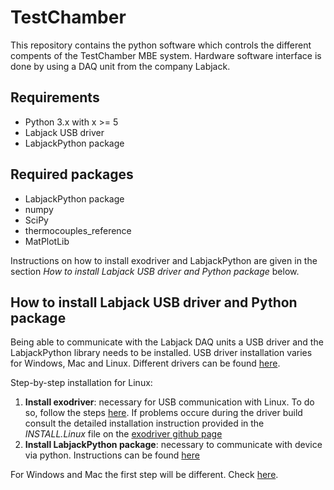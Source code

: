 # TestChamber
This repository contains the python software which controls the different compents of the TestChamber MBE system. Hardware software interface is done by using a DAQ unit from the company Labjack. 



## Requirements
* Python 3.x with x >= 5
* Labjack USB driver
* LabjackPython package

## Required packages
* LabjackPython package
* numpy
* SciPy
* thermocouples_reference
* MatPlotLib

Instructions on how to install exodriver and LabjackPython are given in the section *How to install Labjack USB driver and Python package* below.


## How to install Labjack USB driver and Python package

Being able to communicate with the Labjack DAQ units a USB driver and the LabjackPython library needs to be installed. USB driver installation varies for Windows, Mac and Linux. Different drivers can be found [here](https://labjack.com/support/software/installers/ud).

Step-by-step installation for Linux:
1. **Install exodriver**: necessary for USB communication with Linux. To do so, follow the steps [here](https://labjack.com/support/software/installers/exodriver).
If problems occure during the driver build consult the detailed installation instruction provided in the *INSTALL.Linux* file on the [exodriver github page](https://github.com/labjack/exodriver/blob/master/INSTALL.Linux)
2. **Install LabjackPython package**: necessary to communicate with device via python. Instructions can be found [here](https://labjack.com/support/software/examples/ud/labjackpython)

For Windows and Mac the first step will be different. Check [here](https://labjack.com/support/software/installers/ud).


